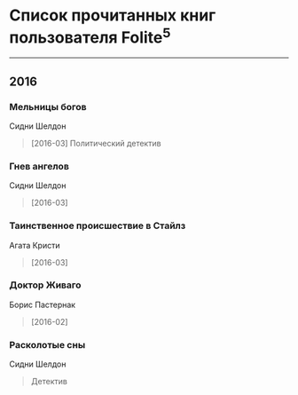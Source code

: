 # Список прочитанных книг пользователя Folite<sup>5</sup>
---

## 2016

### Мельницы богов
Сидни Шелдон
> [2016-03] Политический детектив


### Гнев ангелов
Сидни Шелдон
> [2016-03] 


### Таинственное происшествие в Стайлз
Агата Кристи
> [2016-03] 


### Доктор Живаго
Борис Пастернак
> [2016-02] 


### Расколотые сны
Сидни Шелдон
> Детектив



